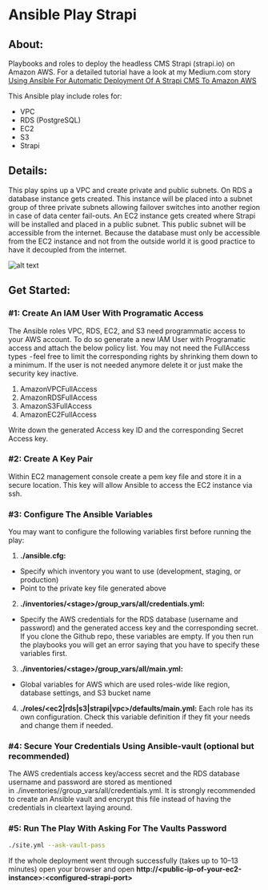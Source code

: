 Ansible Play Strapi
===================

## **About:** 
Playbooks and roles to deploy the headless CMS Strapi (strapi.io) on Amazon AWS.
For a detailed tutorial have a look at my Medium.com story [Using Ansible For Automatic Deployment Of A Strapi CMS To Amazon AWS](https://medium.com/p/4ac3e7dc8d4d/edit)

This Ansible play include roles for:
 - VPC
 - RDS (PostgreSQL)
 - EC2
 - S3
 - Strapi

## **Details:**
This play spins up a VPC and create private and public subnets. On RDS a database instance gets created. This instance will be placed into a subnet group of three private subnets allowing failover switches into another region in case of data center fail-outs. An EC2 instance gets created where Strapi will be installed and placed in a public subnet. This public subnet will be accessible from the internet. Because the database must only be accessible from the EC2 instance and not from the outside world it is good practice to have it decoupled from the internet.

![alt text](https://cdn-images-1.medium.com/max/800/1*BDKeLYJZAktuBR3m1T0EtQ.jpeg)

## **Get Started:**

### **#1: Create An IAM User With Programatic Access**
The Ansible roles VPC, RDS, EC2, and S3 need programmatic access to your AWS account. To do so generate a new IAM User with Programatic access and attach the below policy list. You may not need the FullAccess types  - feel free to limit the corresponding rights by shrinking them down to a minimum. If the user is not needed anymore delete it or just make the security key inactive.
1. AmazonVPCFullAccess
2. AmazonRDSFullAccess
3. AmazonS3FullAccess
4. AmazonEC2FullAccess

Write down the generated Access key ID and the corresponding Secret Access key.

### **#2: Create A Key Pair**
Within EC2 management console create a pem key file and store it in a secure location. This key will allow Ansible to access the EC2 instance via ssh.


### **#3: Configure The Ansible Variables**
You may want to configure the following variables first before running the play:

1. **./ansible.cfg:** 
- Specify which inventory you want to use (development, staging, or production)
- Point to the private key file generated above

2. **./inventories/\<stage\>/group_vars/all/credentials.yml:**
- Specify the AWS credentials for the RDS database (username and password) and the generated access key and the corresponding secret. If you clone the Github repo, these variables are empty. If you then run the playbooks you will get an error saying that you have to specify these variables first.

3. **./inventories/\<stage\>/group_vars/all/main.yml:**
- Global variables for AWS which are used roles-wide like region, database settings, and S3 bucket name

4. **./roles/\<ec2|rds|s3|strapi|vpc\>/defaults/main.yml:**
Each role has its own configuration. Check this variable definition if they fit your needs and change them if needed.

### **#4: Secure Your Credentials Using Ansible-vault (optional but recommended)**
The AWS credentials access key/access secret and the RDS database username and password are stored as mentioned in ./inventories/<stage>/group_vars/all/credentials.yml. It is strongly recommended to create an Ansible vault and encrypt this file instead of having the credentials in cleartext laying around.

### **#5: Run The Play With Asking For The Vaults Password** 
```bash
./site.yml --ask-vault-pass 
```
If the whole deployment went through successfully (takes up to 10–13 minutes) open your browser and open 
**http://\<public-ip-of-your-ec2-instance\>:<configured-strapi-port\>**
